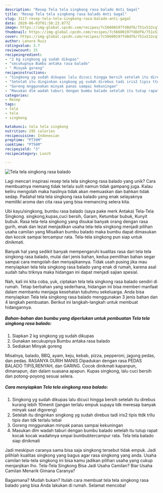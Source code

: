 ```yaml
---
description: "Resep Tela tela singkong rasa balado Anti Gagal"
title: "Resep Tela tela singkong rasa balado Anti Gagal"
slug: 3117-resep-tela-tela-singkong-rasa-balado-anti-gagal
date: 2020-06-03T01:58:23.877Z
image: https://img-global.cpcdn.com/recipes/7c56600197fd8df6/751x532cq70/tela-tela-singkong-rasa-balado-foto-resep-utama.jpg
thumbnail: https://img-global.cpcdn.com/recipes/7c56600197fd8df6/751x532cq70/tela-tela-singkong-rasa-balado-foto-resep-utama.jpg
cover: https://img-global.cpcdn.com/recipes/7c56600197fd8df6/751x532cq70/tela-tela-singkong-rasa-balado-foto-resep-utama.jpg
author: Lenora Ruiz
ratingvalue: 3.7
reviewcount: 15
recipeingredient:
- "2 kg singkong yg sudah dikupas"
- "secukupnya Bumbu antaka rasa balado"
- " Minyak goreng"
recipeinstructions:
- "Singkong yg sudah dikupas lalu dicuci hingga bersih setelah itu direbus kurang lebih 10menit (jangan terlalu empuk supaya tdk meresap banyak minyak saat digoreng)"
- "Setelah itu dinginkan singkong yg sudah direbus tadi iris2 tipis ttdk trllu tipis dan tdk terlalu tebal"
- "Goreng mnggunakan minyak panas sampai kekuningan"
- "Masukan dlm wadah taburi dengan bumbu balado setelah itu tutup rapat kocak kocak wadahnya smpai bumbubtercampur rata. Tela tela balado siap dinikmati"
categories:
- Resep
tags:
- tela
- tela
- singkong

katakunci: tela tela singkong 
nutrition: 295 calories
recipecuisine: Indonesian
preptime: "PT39M"
cooktime: "PT56M"
recipeyield: "3"
recipecategory: Lunch

---
```



![Tela tela singkong rasa balado](https://img-global.cpcdn.com/recipes/7c56600197fd8df6/751x532cq70/tela-tela-singkong-rasa-balado-foto-resep-utama.jpg)

Lagi mencari inspirasi resep tela tela singkong rasa balado yang unik? Cara membuatnya memang tidak terlalu sulit namun tidak gampang juga. Kalau keliru mengolah maka hasilnya tidak akan memuaskan dan bahkan tidak sedap. Padahal tela tela singkong rasa balado yang enak selayaknya memiliki aroma dan cita rasa yang bisa memancing selera kita.

Ubi kayu/singkong, bumbu rasa balado (saya pake merk Antaka) Tela-Tela Singkong. singkong,kupas,cuci bersih, Garam, Ketumbar bubuk, Kunyit bubuk. Rasa tela-tela singkong yang disukai banyak orang dengan rasa gurih, enak dan lezat menjadikan usaha tela-tela singkong menjadi pilihan usaha camilan yang Misalkan bumbu balado maka bumbu dapat dimasukan dan kocok sampai tercampur rata. Tela-tela singkong pun siap untuk dinikmati.

Banyak hal yang sedikit banyak mempengaruhi kualitas rasa dari tela tela singkong rasa balado, mulai dari jenis bahan, kedua pemilihan bahan segar sampai cara mengolah dan menyajikannya. Tidak usah pusing jika mau menyiapkan tela tela singkong rasa balado yang enak di rumah, karena asal sudah tahu triknya maka hidangan ini dapat menjadi sajian spesial.


Nah, kali ini kita coba, yuk, ciptakan tela tela singkong rasa balado sendiri di rumah. Tetap berbahan yang sederhana, hidangan ini bisa memberi manfaat dalam membantu menjaga kesehatan tubuhmu sekeluarga. Anda bisa menyiapkan Tela tela singkong rasa balado menggunakan 3 jenis bahan dan 4 langkah pembuatan. Berikut ini langkah-langkah untuk membuat hidangannya.

<!--inarticleads1-->

##### Bahan-bahan dan bumbu yang diperlukan untuk pembuatan Tela tela singkong rasa balado:

1. Siapkan 2 kg singkong yg sudah dikupas
1. Gunakan secukupnya Bumbu antaka rasa balado
1. Sediakan  Minyak goreng


Misalnya, balado, BBQ, ayam, keju, kebab, pizza, pepperoni, jagung pedas, dan pedas. RASANYA GURIH MANIS Dipadukan dengan rasa PEDAS BALADO TIPIS,RENYAH, dan GARING. Cocok dinikmati kapanpun, dimanapun, dan dalam suasana apapun. Kupas singkong, lalu cuci bersih dan potong-poyong sesuai selera. 

<!--inarticleads2-->

##### Cara menyiapkan Tela tela singkong rasa balado:

1. Singkong yg sudah dikupas lalu dicuci hingga bersih setelah itu direbus kurang lebih 10menit (jangan terlalu empuk supaya tdk meresap banyak minyak saat digoreng)
1. Setelah itu dinginkan singkong yg sudah direbus tadi iris2 tipis ttdk trllu tipis dan tdk terlalu tebal
1. Goreng mnggunakan minyak panas sampai kekuningan
1. Masukan dlm wadah taburi dengan bumbu balado setelah itu tutup rapat kocak kocak wadahnya smpai bumbubtercampur rata. Tela tela balado siap dinikmati


Jadi meskipun caranya sama bisa saja singkong tersebut tidak empuk. Jadi pilihlah kualitas singkong yang bagus agar rasa singkong yang anda. Usaha camilan tela-tela singkong ini bisa kamu jadikan pilihan usaha yang cukup menjanjikan lho. Tela-Tela Singkong Bisa Jadi Usaha Camilan? Biar Usaha Camilan Menarik Gimana Caranya? 

Bagaimana? Mudah bukan? Itulah cara membuat tela tela singkong rasa balado yang bisa Anda lakukan di rumah. Selamat mencoba!
